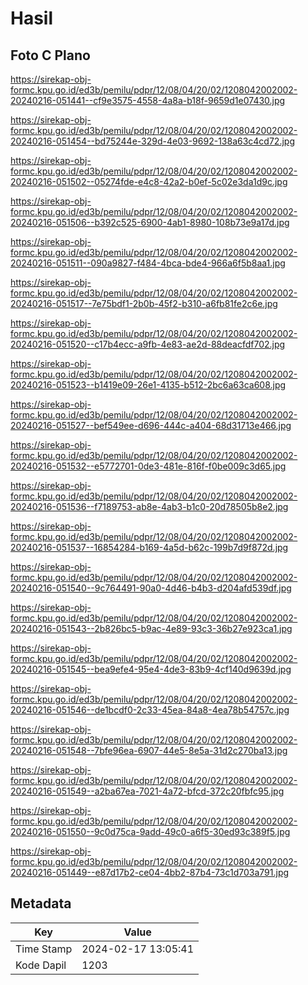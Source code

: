 # Hasil

## Foto C Plano

https://sirekap-obj-formc.kpu.go.id/ed3b/pemilu/pdpr/12/08/04/20/02/1208042002002-20240216-051441--cf9e3575-4558-4a8a-b18f-9659d1e07430.jpg

https://sirekap-obj-formc.kpu.go.id/ed3b/pemilu/pdpr/12/08/04/20/02/1208042002002-20240216-051454--bd75244e-329d-4e03-9692-138a63c4cd72.jpg

https://sirekap-obj-formc.kpu.go.id/ed3b/pemilu/pdpr/12/08/04/20/02/1208042002002-20240216-051502--05274fde-e4c8-42a2-b0ef-5c02e3da1d9c.jpg

https://sirekap-obj-formc.kpu.go.id/ed3b/pemilu/pdpr/12/08/04/20/02/1208042002002-20240216-051506--b392c525-6900-4ab1-8980-108b73e9a17d.jpg

https://sirekap-obj-formc.kpu.go.id/ed3b/pemilu/pdpr/12/08/04/20/02/1208042002002-20240216-051511--090a9827-f484-4bca-bde4-966a6f5b8aa1.jpg

https://sirekap-obj-formc.kpu.go.id/ed3b/pemilu/pdpr/12/08/04/20/02/1208042002002-20240216-051517--7e75bdf1-2b0b-45f2-b310-a6fb81fe2c6e.jpg

https://sirekap-obj-formc.kpu.go.id/ed3b/pemilu/pdpr/12/08/04/20/02/1208042002002-20240216-051520--c17b4ecc-a9fb-4e83-ae2d-88deacfdf702.jpg

https://sirekap-obj-formc.kpu.go.id/ed3b/pemilu/pdpr/12/08/04/20/02/1208042002002-20240216-051523--b1419e09-26e1-4135-b512-2bc6a63ca608.jpg

https://sirekap-obj-formc.kpu.go.id/ed3b/pemilu/pdpr/12/08/04/20/02/1208042002002-20240216-051527--bef549ee-d696-444c-a404-68d31713e466.jpg

https://sirekap-obj-formc.kpu.go.id/ed3b/pemilu/pdpr/12/08/04/20/02/1208042002002-20240216-051532--e5772701-0de3-481e-816f-f0be009c3d65.jpg

https://sirekap-obj-formc.kpu.go.id/ed3b/pemilu/pdpr/12/08/04/20/02/1208042002002-20240216-051536--f7189753-ab8e-4ab3-b1c0-20d78505b8e2.jpg

https://sirekap-obj-formc.kpu.go.id/ed3b/pemilu/pdpr/12/08/04/20/02/1208042002002-20240216-051537--16854284-b169-4a5d-b62c-199b7d9f872d.jpg

https://sirekap-obj-formc.kpu.go.id/ed3b/pemilu/pdpr/12/08/04/20/02/1208042002002-20240216-051540--9c764491-90a0-4d46-b4b3-d204afd539df.jpg

https://sirekap-obj-formc.kpu.go.id/ed3b/pemilu/pdpr/12/08/04/20/02/1208042002002-20240216-051543--2b826bc5-b9ac-4e89-93c3-36b27e923ca1.jpg

https://sirekap-obj-formc.kpu.go.id/ed3b/pemilu/pdpr/12/08/04/20/02/1208042002002-20240216-051545--bea9efe4-95e4-4de3-83b9-4cf140d9639d.jpg

https://sirekap-obj-formc.kpu.go.id/ed3b/pemilu/pdpr/12/08/04/20/02/1208042002002-20240216-051546--de1bcdf0-2c33-45ea-84a8-4ea78b54757c.jpg

https://sirekap-obj-formc.kpu.go.id/ed3b/pemilu/pdpr/12/08/04/20/02/1208042002002-20240216-051548--7bfe96ea-6907-44e5-8e5a-31d2c270ba13.jpg

https://sirekap-obj-formc.kpu.go.id/ed3b/pemilu/pdpr/12/08/04/20/02/1208042002002-20240216-051549--a2ba67ea-7021-4a72-bfcd-372c20fbfc95.jpg

https://sirekap-obj-formc.kpu.go.id/ed3b/pemilu/pdpr/12/08/04/20/02/1208042002002-20240216-051550--9c0d75ca-9add-49c0-a6f5-30ed93c389f5.jpg

https://sirekap-obj-formc.kpu.go.id/ed3b/pemilu/pdpr/12/08/04/20/02/1208042002002-20240216-051449--e87d17b2-ce04-4bb2-87b4-73c1d703a791.jpg


## Metadata

| Key        | Value               |
| ---------- | ------------------- |
| Time Stamp | 2024-02-17 13:05:41 |
| Kode Dapil | 1203                |



